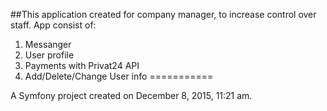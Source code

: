 ##This application created for company manager, to increase control over staff.
App consist of:
  1. Messanger
  2. User profile
  3. Payments with Privat24 API
  4. Add/Delete/Change User info
===========

A Symfony project created on December 8, 2015, 11:21 am.
